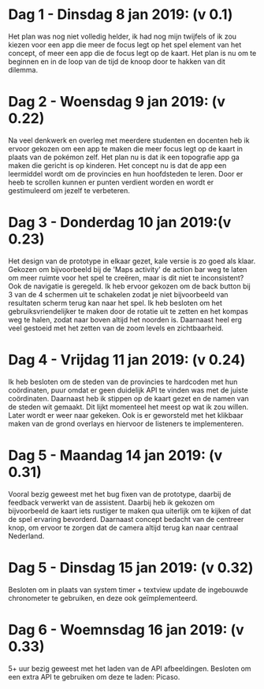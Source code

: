 # Dag 1 - Dinsdag 8 jan 2019: (v 0.1)
Het plan was nog niet volledig helder, ik had nog mijn twijfels of ik zou kiezen voor een app die meer de focus legt op het spel element
van het concept, of meer een app die de focus legt op de kaart. Het plan is nu om te beginnen en in de loop van de tijd de knoop door te
hakken van dit dilemma. 

# Dag 2 - Woensdag 9 jan 2019: (v 0.22)
Na veel denkwerk en overleg met meerdere studenten en docenten heb ik ervoor gekozen om een app te maken die meer focus legt op de kaart
in plaats van de pokémon zelf. Het plan nu is dat ik een topografie app ga maken die gericht is op kinderen. Het concept nu is dat de app
een leermiddel wordt om de provincies en hun hoofdsteden te leren. Door er heeb te scrollen kunnen er punten verdient worden en wordt er 
gestimuleerd om jezelf te verbeteren.

# Dag 3 - Donderdag 10 jan 2019:(v 0.23)
Het design van de prototype in elkaar gezet, kale versie is zo goed als klaar. Gekozen om bijvoorbeeld bij de 'Maps activity' de action bar
weg te laten om meer ruimte voor het spel te creëren, maar is dit niet te inconsistent? Ook de navigatie is geregeld. Ik heb ervoor gekozen
om de back button bij 3 van de 4 schermen uit te schakelen zodat je niet bijvoorbeeld van resultaten scherm terug kan naar het spel. Ik heb
besloten om het gebruiksvriendelijker te maken door de rotatie uit te zetten en het kompas weg te halen, zodat naar boven altijd het
noorden is. Daarnaast heel erg veel gestoeid met het zetten van de zoom levels en zichtbaarheid.

# Dag 4 - Vrijdag 11 jan 2019: (v 0.24)
Ik heb besloten om de steden van de provincies te hardcoden met hun coördinaten, puur omdat er geen duidelijk API te vinden was met de 
juiste coördinaten. Daarnaast heb ik stippen op de kaart gezet en de namen van de steden wit gemaakt. Dit lijkt momenteel het meest op wat
ik zou willen. Later wordt er weer naar gekeken. Ook is er geworsteld met het klikbaar maken van de grond overlays en hiervoor de listeners 
te implementeren. 

# Dag 5 - Maandag 14 jan 2019: (v 0.31)
Vooral bezig geweest met het bug fixen van de prototype, daarbij de feedback verwerkt van de assistent. Daarbij heb ik gekozen om
bijvoorbeeld de kaart iets rustiger te maken qua uiterlijk om te kijken of dat de spel ervaring bevorderd. Daarnaast concept bedacht van de
centreer knop, om ervoor te zorgen dat de camera altijd terug kan naar centraal Nederland. 

# Dag 5 - Dinsdag 15 jan 2019: (v 0.32)
Besloten om in plaats van system timer + textview update de ingebouwde chronometer te gebruiken, en deze ook geïmplementeerd. 

# Dag 6 - Woemnsdag 16 jan 2019: (v 0.33)
5+ uur bezig geweest met het laden van de API afbeeldingen. Besloten om een extra API te gebruiken om deze te laden: Picaso.
